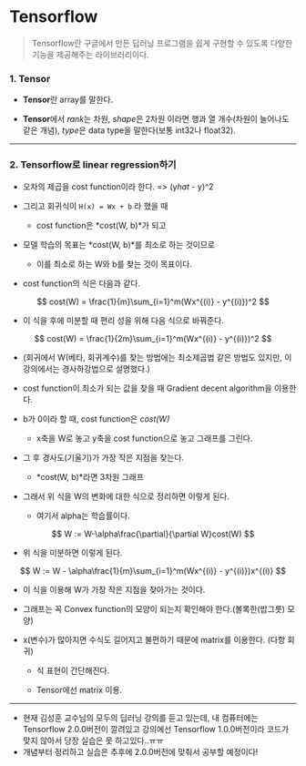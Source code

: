 # Tensorflow

> Tensorflow란 구글에서 만든 딥러닝 프로그램을 쉽게 구현할 수 있도록 다양한 기능을 제공해주는 라이브러리이다.

### 1. Tensor

- **Tensor**란 array를 말한다.

- **Tensor**에서 *rank*는 차원, *shape*은 2차원 이라면 행과 열 개수(차원이 늘어나도 같은 개념), *type*은 data type을 말한다(보통 int32나 float32).

---

### 2. Tensorflow로 linear regression하기

- 오차의 제곱을 cost function이라 한다. => (y*hat* - y)^2
- 그리고 회귀식이 `H(x) = Wx + b` 라 했을 때

  - cost function은 *cost(W, b)*가 되고



- 모델 학습의 목표는 *cost(W, b)*를 최소로 하는 것이므로
  - 이를 최소로 하는 W와 b를 찾는 것이 목표이다.



- cost function의 식은 다음과 같다.


$$
cost(W) = \frac{1}{m}\sum_{i=1}^m(Wx^{(i)} - y^{(i)})^2
$$



- 이 식을 후에 미분할 때 편리 성을 위해 다음 식으로 바꿔준다.


$$
cost(W) = \frac{1}{2m}\sum_{i=1}^m(Wx^{(i)} - y^{(i)})^2
$$



- (회귀에서 W(베타, 회귀계수)를 찾는 방법에는 최소제곱법 같은 방법도 있지만, 이 강의에서는 경사하강법으로 설명했다.)



- cost function이 최소가 되는 값을 찾을 때 Gradient decent algorithm을 이용한다.



- b가 0이라 할 때, cost function은 *cost(W)*
  - x축을 W로 놓고 y축을 cost function으로 놓고 그래프를 그린다.



- 그 후 경사도(기울기)가 가장 작은 지점을 찾는다.
  - *cost(W, b)*라면 3차원 그래프



- 그래서 위 식을 W의 변화에 대한 식으로 정리하면 이렇게 된다.
  - 여기서 alpha는 학습률이다.


$$
W := W-\alpha\frac{\partial}{\partial W}cost(W)
$$



- 위 식을 미분하면 이렇게 된다.


$$
W := W - \alpha\frac{1}{m}\sum_{i=1}^m(Wx^{(i)} - y^{(i)})x^{(i)}
$$



- 이 식을 이용해 W가 가장 작은 지점을 찾아가는 것이다.
- 그래프는 꼭 Convex function의 모양이 되는지 확인해야 한다.(볼록한(밥그릇) 모양)
- x(변수)가 많아지면 수식도 길어지고 불편하기 때문에 matrix를 이용한다. (다항 회귀)

  - 식 표현이 간단해진다.

  - Tensor에선 matrix 이용.

---

- 현재 김성훈 교수님의 모두의 딥러닝 강의를 듣고 있는데, 내 컴퓨터에는 Tensorflow 2.0.0버전이 깔려있고 강의에선 Tensorflow 1.0.0버전이라 코드가 맞지 않아서 당장 실습은 못 하고있다..ㅠㅠ
- 개념부터 정리하고 실습은 추후에 2.0.0버전에 맞춰서 공부할 예정이다!
